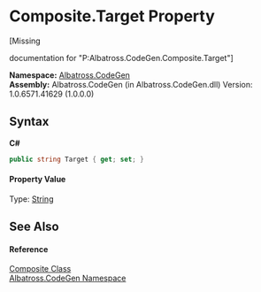 # Composite.Target Property 
 

\[Missing <summary> documentation for "P:Albatross.CodeGen.Composite.Target"\]

**Namespace:**&nbsp;<a href="DCDDD28E.md">Albatross.CodeGen</a><br />**Assembly:**&nbsp;Albatross.CodeGen (in Albatross.CodeGen.dll) Version: 1.0.6571.41629 (1.0.0.0)

## Syntax

**C#**<br />
``` C#
public string Target { get; set; }
```


#### Property Value
Type: <a href="http://msdn2.microsoft.com/en-us/library/s1wwdcbf" target="_blank">String</a>

## See Also


#### Reference
<a href="9629588.md">Composite Class</a><br /><a href="DCDDD28E.md">Albatross.CodeGen Namespace</a><br />